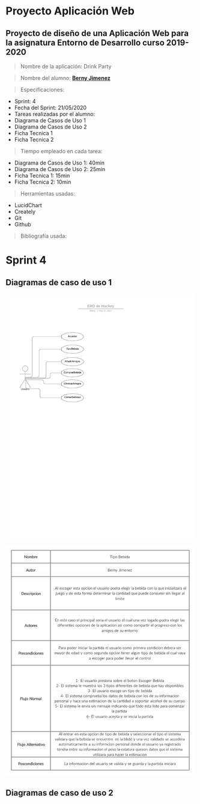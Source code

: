# Proyecto Aplicación Web

## Proyecto de diseño de una Aplicación Web para la asignatura Entorno de Desarrollo curso 2019-2020

> Nombre de la aplicación: Drink Party

> Nombre del alumno: **[Berny Jimenez](https://www.linkedin.com/in/berny-jiménez-7027a7177)**

> Especificaciones:
  * Sprint: 4
  * Fecha del Sprint: 21/05/2020
  * Tareas realizadas por el alumno:
  * Diagrama de Casos de Uso 1
  * Diagrama de Casos de Uso 2
  * Ficha Tecnica 1
  * Ficha Tecnica 2
    
> Tiempo empleado en cada tarea:
  * Diagrama de Casos de Uso 1:  40min
  * Diagrama de Casos de Uso 2:  25min
  * Ficha Tecnica 1:  15min
  * Ficha Tecnica 2: 10min
    
> Herramientas usadas:
 * LucidChart
 * Creately
 * Git
 * Github
 
> Bibliografía usada:


# Sprint 4

## Diagramas de caso de uso 1

![mockup](./imagenes/Casos%20de%20uso1.jpeg)

![mockup](./imagenes/Ficha%20Tecnica1.jpg)

## Diagramas de caso de uso 2
